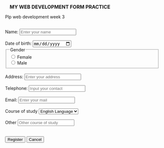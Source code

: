 <!DOCTYPE html>
<html lang="en">
  <style>
    body {
      padding: 0 2%;
    }
    h2 {
      padding: 0 3%;
      font-size: medium;
    }
  </style>
  <head>
    <meta charset="UTF-8" />
    <meta name="viewport" content="width=device-width, initial-scale=1.0" />
    <title>FORM CREATION</title>
  </head>
  <body>
    <h2>MY WEB DEVELOPMENT FORM PRACTICE</h2>
    <p>Plp web development week 3</p> <br>
    <form>
      <label for="name">Name:</label>
      <input type="text" id="name" placeholder="Enter your name" required/> <br> <br>
      <label for="date_birth">Date of birth:</label>
      <input type="date" id="date_birth" required>
      <fieldset>
        <legend>Gender</legend>
        <input type="radio" id="female" name="female" required> <label for="gender">Female</label> <br>
        <input type="radio" id="male" name="male" required> <label for="male">Male</label>
      </fieldset> <br>
      <label for="address" name="address">Address:</label>
      <input type="text" id="address" placeholder="Enter your address" required> <br> <br>
      <label for="Telephone">Telephone:</label>
      <input type="text" id="Telephone" name="Telephone" placeholder="Input your contact" required> <br> <br>
      <label for="email">Email:</label>
      <input type="email" id="email" placeholder="Enter your mail" required> <br> <br>
      <label for="course">Course of study</label>
      <select required>
        <option>English Language</option>
        <option>Mathematics</option>
        <option>Lit-in-English</option>
        <option>Economics</option>
        <option>Civic Education</option>
        <option>Other</option>
      </select> <br> <br>
      <label  for="Other">Other</label>
      <input type="text" id="Other" name="Other" placeholder="Other course of study"> <br> <br> <br>
      <button type="button">Register</button> <button type="button" style="text-align: center";>Cancel</button>
    </form> 
  </body>
</html>
